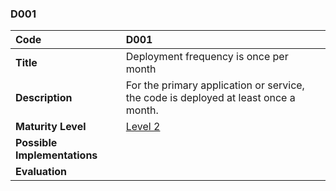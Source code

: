 ### D001

| **Code**           | **D001** |
| :--                | :--      |
| **Title**          | Deployment frequency is once per month |
| **Description**    | For the primary application or service, the code is deployed at least once a month. |
| **Maturity Level** | [Level 2](/levels#level-2) |
| **Possible Implementations** | |
| **Evaluation**     | |

